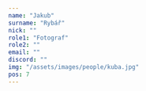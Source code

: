 ```yaml
---
name: "Jakub"
surname: "Rybář"
nick: ""
role1: "Fotograf"
role2: ""
email: ""
discord: ""
img: "/assets/images/people/kuba.jpg"
pos: 7
---
```

